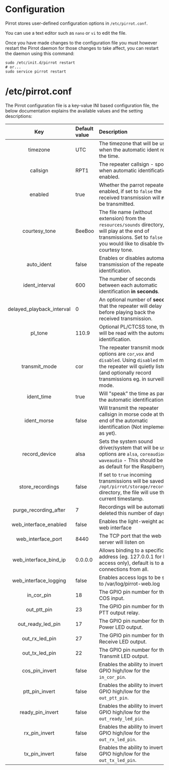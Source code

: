# Configuration

Pirrot stores user-defined configuration options in ``/etc/pirrot.conf``.

You can use a text editor such as ``nano`` or ``vi`` to edit the file.

Once you have made changes to the configuration file you must however restart the Pirrot daemon for those changes to take affect, you can restart the daemon using this command:

```shell
sudo /etc/init.d/pirrot restart
# or...
sudo service pirrot restart
```

# /etc/pirrot.conf

The Pirrot configuration file is a key-value INI based configuration file, the below documentation explains the available values and the setting descriptions: 

| Key | Default value | Description |
|:---:|:--------------|:------------|
| timezone | UTC | The timezone that will be used when the automatic ident reads the time. |
| callsign | RPT1 | The repeater callsign - spoken when automatic identification is enabled. |
| enabled | true | Whether the parrot repeater is enabled, if set to ``false`` the received transmission will __not__ be transmitted. |
| courtesy_tone | BeeBoo | The file name (without extension) from the ``resources/sounds`` directory, this will play at the end of transmissions. Set to ``false`` if you would like to disable the courtesy tone. |
| auto_ident | false | Enables or disables automatic transmission of the repeater identification. |
| ident_interval|600| The number of seconds between each automatic identification __in seconds__.|
| delayed_playback_interval|0| An optional number of __seconds__ that the repeater will delay before playing back the received transmission. |
| pl_tone|110.9|Optional PL/CTCSS tone, this will be read with the automatic identification.|
| transmit_mode | cor | The repeater transmit mode, options are ``cor``,``vox`` and ``disabled``. Using ``disabled`` mode, the repeater will quietly listen (and optionally record transmissions eg. in surveillance mode. |
| ident_time | true | Will "speak" the time as part of the automatic identification. |
| ident_morse | false | Will transmit the repeater callsign in morse code at the end of the automatic identification (Not implemented as yet). |
| record_device | alsa | Sets the system sound driver/system that will be used, options are ``alsa``, ``coreaudion`` or ``waveaudio`` - This should be left as default for the RaspberryPi!|
| store_recordings | false | If set to ``true`` incoming transmissions will be saved into ``/opt/pirrot/storage/recordings`` directory, the file will use the current timestamp. |
| purge_recording_after | 7 | Recordings will be automatically deleted this number of days. |
| web_interface_enabled | false | Enables the light-weight admin web interface |
| web_interface_port | 8440 | The TCP port that the web server will listen on |
| web_interface_bind_ip | 0.0.0.0 | Allows binding to a specific IP address (eg. 127.0.0.1 for local access only), default is to allow connections from all. |
| web_interface_logging | false | Enables access logs to be saved to /var/log/pirrot-web.log |
| in_cor_pin | 18 | The GPIO pin number for the COS input. |
| out_ptt_pin | 23 | The GPIO pin number for the PTT output relay. |
| out_ready_led_pin | 17 | The GPIO pin number for the Power LED output. |
| out_rx_led_pin | 27 | The GPIO pin number for the Receive LED output. |
| out_tx_led_pin | 22 | The GPIO pin number for the Transmit LED output. |
| cos_pin_invert | false | Enables the ability to invert the GPIO high/low for the ``in_cor_pin``. |
| ptt_pin_invert | false | Enables the ability to invert the GPIO high/low for the ``out_ptt_pin``. |
| ready_pin_invert | false | Enables the ability to invert the GPIO high/low for the ``out_ready_led_pin``. |
| rx_pin_invert | false | Enables the ability to invert the GPIO high/low for the ``out_rx_led_pin``. |
| tx_pin_invert | false | Enables the ability to invert the GPIO high/low for the ``out_tx_led_pin``. |

